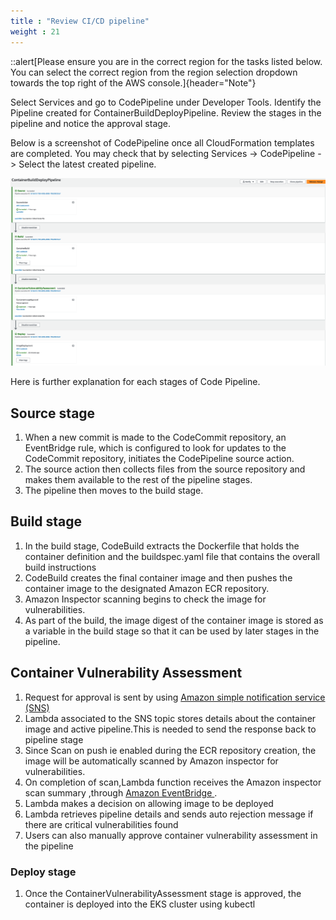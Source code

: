 ```yaml
---
title : "Review CI/CD pipeline"
weight : 21
---
```



::alert[Please ensure you are in the correct region for the tasks listed below. You can select the correct region from the region selection dropdown towards the top right of the AWS console.]{header="Note"}

Select Services and go to CodePipeline under Developer Tools. Identify the Pipeline created for ContainerBuildDeployPipeline. Review the stages in the pipeline and notice the approval stage.

Below is a screenshot of CodePipeline once all CloudFormation templates are completed. You may check that by selecting Services -> CodePipeline -> Select the latest created pipeline.

![Inspector pipeline](/static/images/image-security/devsecops-inspector/Inspector-pipeline.png)

Here is further explanation for each stages of Code Pipeline.

## Source stage

1. When a new commit is made to the CodeCommit repository, an EventBridge rule, which is configured to look for updates to the CodeCommit repository, initiates the CodePipeline source action.
2. The source action then collects files from the source repository and makes them available to the rest of the pipeline stages.
3. The pipeline then moves to the build stage.


## Build stage

1. In the build stage, CodeBuild extracts the Dockerfile that holds the container definition and the buildspec.yaml file that contains the overall build instructions
2. CodeBuild creates the final container image and then pushes the container image to the designated Amazon ECR repository. 
3. Amazon Inspector scanning begins to check the image for vulnerabilities.
4. As part of the build, the image digest of the container image is stored as a variable in the build stage so that it can be used by later stages in the pipeline.

## Container Vulnerability Assessment

1. Request for approval is sent by using [Amazon simple notification service (SNS)](https://console.aws.amazon.com/sns)
2. Lambda associated to the SNS topic stores details about the container image and active pipeline.This is needed to send the response back to pipeline stage
3. Since Scan on push ie enabled during the ECR repository creation, the image will be automatically scanned by Amazon inspector for vulnerabilities.
4. On completion of scan,Lambda function receives the Amazon inspector scan summary ,through [Amazon EventBridge ](https://console.aws.amazon.com/events).
5. Lambda makes a decision on allowing image to be deployed
6. Lambda retrieves pipeline details and sends auto rejection message if there are critical vulnerabilities found
7. Users can also manually approve container vulnerability assessment in the pipeline


### Deploy stage

1. Once the ContainerVulnerabilityAssessment stage is approved, the container is deployed into the EKS cluster using kubectl
